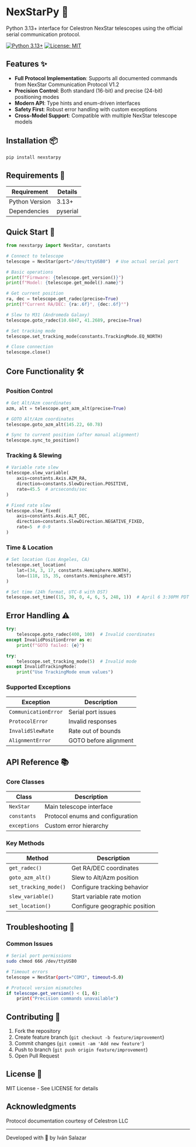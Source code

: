 # NexStarPy 🌌

Python 3.13+ interface for Celestron NexStar telescopes using the official serial communication protocol.

[![Python 3.13+](https://img.shields.io/badge/python-3.13+-blue.svg)](https://www.python.org/)
[![License: MIT](https://img.shields.io/badge/License-MIT-yellow.svg)](https://opensource.org/licenses/MIT)

## Features ✨

- **Full Protocol Implementation**: Supports all documented commands from NexStar Communication Protocol V1.2
- **Precision Control**: Both standard (16-bit) and precise (24-bit) positioning modes
- **Modern API**: Type hints and enum-driven interfaces
- **Safety First**: Robust error handling with custom exceptions
- **Cross-Model Support**: Compatible with multiple NexStar telescope models

## Installation 📦

```bash
pip install nexstarpy
```

## Requirements 🔧

| Requirement | Details |
|------------|---------|
| Python Version | 3.13+ |
| Dependencies | pyserial |

## Quick Start 🔭

```python
from nexstarpy import NexStar, constants

# Connect to telescope
telescope = NexStar(port="/dev/ttyUSB0")  # Use actual serial port

# Basic operations
print(f"Firmware: {telescope.get_version()}")
print(f"Model: {telescope.get_model().name}")

# Get current position
ra, dec = telescope.get_radec(precise=True)
print(f"Current RA/DEC: {ra:.6f}°, {dec:.6f}°")

# Slew to M31 (Andromeda Galaxy)
telescope.goto_radec(10.6847, 41.2689, precise=True)

# Set tracking mode
telescope.set_tracking_mode(constants.TrackingMode.EQ_NORTH)

# Close connection
telescope.close()
```

## Core Functionality 🛠️

### Position Control

```python
# Get Alt/Azm coordinates
azm, alt = telescope.get_azm_alt(precise=True)

# GOTO Alt/Azm coordinates
telescope.goto_azm_alt(145.22, 60.78)

# Sync to current position (after manual alignment)
telescope.sync_to_position()
```

### Tracking & Slewing

```python
# Variable rate slew
telescope.slew_variable(
    axis=constants.Axis.AZM_RA,
    direction=constants.SlewDirection.POSITIVE,
    rate=45.5  # arcseconds/sec
)

# Fixed rate slew
telescope.slew_fixed(
    axis=constants.Axis.ALT_DEC,
    direction=constants.SlewDirection.NEGATIVE_FIXED,
    rate=5  # 0-9
)
```

### Time & Location

```python
# Set location (Los Angeles, CA)
telescope.set_location(
    lat=(34, 3, 17, constants.Hemisphere.NORTH),
    lon=(118, 15, 35, constants.Hemisphere.WEST)
)

# Set time (24h format, UTC-8 with DST)
telescope.set_time((15, 30, 0, 4, 6, 5, 248, 1))  # April 6 3:30PM PDT
```

## Error Handling ⚠️

```python
try:
    telescope.goto_radec(400, 100)  # Invalid coordinates
except InvalidPositionError as e:
    print(f"GOTO failed: {e}")

try:
    telescope.set_tracking_mode(5)  # Invalid mode
except InvalidTrackingMode:
    print("Use TrackingMode enum values")
```

### Supported Exceptions

| Exception | Description |
|-----------|-------------|
| `CommunicationError` | Serial port issues |
| `ProtocolError` | Invalid responses |
| `InvalidSlewRate` | Rate out of bounds |
| `AlignmentError` | GOTO before alignment |

## API Reference 📚

### Core Classes

| Class | Description |
|-------|-------------|
| `NexStar` | Main telescope interface |
| `constants` | Protocol enums and configuration |
| `exceptions` | Custom error hierarchy |

### Key Methods

| Method | Description |
|--------|-------------|
| `get_radec()` | Get RA/DEC coordinates |
| `goto_azm_alt()` | Slew to Alt/Azm position |
| `set_tracking_mode()` | Configure tracking behavior |
| `slew_variable()` | Start variable rate motion |
| `set_location()` | Configure geographic position |

## Troubleshooting 🔧

### Common Issues

```bash
# Serial port permissions
sudo chmod 666 /dev/ttyUSB0

# Timeout errors
telescope = NexStar(port="COM3", timeout=5.0)

# Protocol version mismatches
if telescope.get_version() < (1, 6):
    print("Precision commands unavailable")
```

## Contributing 🤝

1. Fork the repository
2. Create feature branch (`git checkout -b feature/improvement`)
3. Commit changes (`git commit -am 'Add new feature'`)
4. Push to branch (`git push origin feature/improvement`)
5. Open Pull Request

## License 📄

MIT License - See LICENSE for details

## Acknowledgments

Protocol documentation courtesy of Celestron LLC

---

Developed with 🔭 by Iván Salazar
